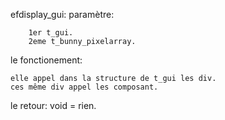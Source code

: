 

efdisplay_gui:
paramètre:

		1er t_gui.
		2eme t_bunny_pixelarray.

le fonctionement:

	elle appel dans la structure de t_gui les div.
	ces même div appel les composant.

le retour:
		void = rien.
